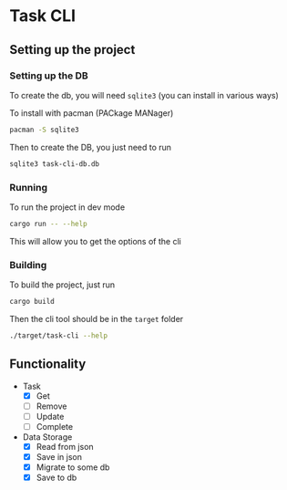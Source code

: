# Task CLI

## Setting up the project

### Setting up the DB

To create the db, you will need `sqlite3` (you can install in various ways)

To install with pacman (PACkage MANager)
```bash
pacman -S sqlite3
```

Then to create the DB, you just need to run
```bash
sqlite3 task-cli-db.db
```

### Running

To run the project in dev mode

```bash
cargo run -- --help
```

This will allow you to get the options of the cli

### Building

To build the project, just run

```bash
cargo build
```

Then the cli tool should be in the `target` folder

```bash
./target/task-cli --help
```


## Functionality
- Task
    - [x] Get
    - [ ] Remove
    - [ ] Update
    - [ ] Complete
- Data Storage
    - [x] Read from json
    - [x] Save in json
    - [x] Migrate to some db
    - [x] Save to db
